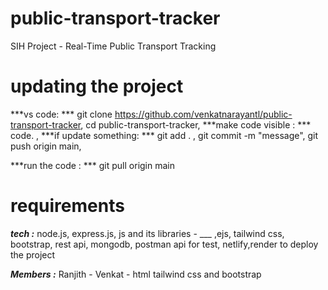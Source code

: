 # public-transport-tracker
SIH Project - Real-Time Public Transport Tracking

# updating the project 
***vs code: *** 
git clone https://github.com/venkatnarayantl/public-transport-tracker,
cd public-transport-tracker,
***make code visible : ***
code.  ,
***if update something: *** 
git add .   ,
git commit -m "message", 
git push origin main,

***run the code : ***
git pull origin main



# requirements
***tech :***  node.js, express.js, js and its libraries - ___ ,ejs, tailwind css, bootstrap, rest api, mongodb, postman api for test, netlify,render to deploy the project 

***Members :*** 
Ranjith -
Venkat - html tailwind css and bootstrap 
